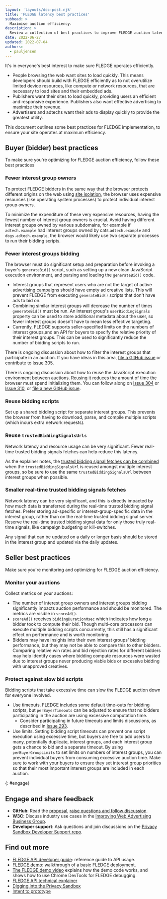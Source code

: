```yaml
---
layout: 'layouts/doc-post.njk'
title: 'FLEDGE latency best practices'
subhead: >
  Maximise auction efficiency.
description: >
  Review a collection of best practices to improve FLEDGE auction latency.
date: 2022-06-27
updated: 2022-07-04
authors:
  - pauljensen
---
```


<!--lint disable no-smart-quotes-->

It's in everyone's best interest to make sure FLEDGE operates efficiently.

* People browsing the web want sites to load quickly. This means developers should build with FLEDGE efficiently as to not overutilize limited device resources, like compute or network resources, that are necessary to load sites and their embedded ads.
* Publishers want their sites to load quickly, providing users an efficient and responsive experience. Publishers also want effective advertising to maximize their revenue.
* Advertisers and adtechs want their ads to display quickly to provide the greatest utility.

This document outlines some best practices for FLEDGE implementation, to ensure your site operates at maximum efficiency.


## Buyer (bidder) best practices

To make sure you're optimizing for FLEDGE auction efficiency, follow these best practices

### Fewer interest group owners

To protect FLEDGE bidders in the same way that the browser protects different origins on the web using [site isolation](https://www.chromium.org/Home/chromium-security/site-isolation/), the browser uses expensive resources (like operating system processes) to protect individual interest group owners.

To minimize the expenditure of these very expensive resources, having the fewest number of interest group owners is crucial. Avoid having different interest groups owned by various subdomains, for example if `adtech.example` had interest groups owned by cats.`adtech.example` and `dogs.adtech.example`, the browser would likely use two separate processes to run their bidding scripts.

### Fewer interest groups bidding

The browser must do significant setup and preparation before invoking a buyer's `generateBid()` script, such as setting up a new clean JavaScript execution environment, and parsing and loading the `generateBid()` code.

* Interest groups that represent users who are not the target of active advertising campaigns should have empty ad creative lists. This will prevent FLEDGE from executing `generateBid()` scripts that don't have ads to bid on.
* Combining similar interest groups will decrease the number of times `generateBid()` must be run. An interest group's `userBiddingSignals` property can be used to store additional metadata about the user, so fewer interest groups doesn't have to mean less effective targeting.
* Currently, FLEDGE supports seller-specified limits on the numbers of interest groups,and an API for buyers to specify the relative priority of their interest groups. This can be used to significantly reduce the number of bidding scripts to run.

There is ongoing discussion about how to filter the interest groups that participate in an auction. If you have ideas in this area, [file a GitHub issue](https://github.com/WICG/turtledove/issues/new) or contribute to [Issue 305](https://github.com/WICG/turtledove/issues/305).

There is ongoing discussion about how to reuse the JavaScript execution environment between auctions. Reusing it reduces the amount of time the browser must spend initializing them. You can follow along on [Issue 304](https://github.com/WICG/turtledove/issues/304) or [Issue 310](https://github.com/WICG/turtledove/issues/310), or [file a new GitHub issue](https://github.com/WICG/turtledove/issues/new).

### Reuse bidding scripts

Set up a shared bidding script for separate interest groups. This prevents the browser from having to download, parse, and compile multiple scripts (which incurs extra network requests).

### Reuse `trustedBiddingSignalsUrls`

Network latency and resource usage can be very significant. Fewer real-time trusted bidding signals fetches can help reduce this latency.

As the explainer notes, the [trusted bidding signal fetches can be combined](https://github.com/WICG/turtledove/blob/main/FLEDGE.md#11-joining-interest-groups) when the `trustedBiddingSignalsUrl` is reused amongst multiple interest groups, so be sure to use the same `trustedBiddingSignalsUrl` between interest groups when possible.

### Smaller real-time trusted bidding signals fetches

Network latency can be very significant, and this is directly impacted by how much data is transferred during the real-time trusted bidding signal fetches. Prefer storing ad-specific or interest-group-specific data in the interest group, rather than on the real-time trusted bidding signal server. Reserve the real-time trusted bidding signal data for only those truly real-time signals, like campaign budgeting or kill-switches.

Any signal that can be updated on a daily or longer basis should be stored in the interest group and updated via the daily updates.

## Seller best practices

Make sure you're monitoring and optimizing for FLEDGE auction efficiency.

### Monitor your auctions

Collect metrics on your auctions:

* The number of interest group owners and interest groups bidding significantly impacts auction performance and should be monitored. The metrics are visible in `scoreAd()`.
* `scoreAd()` receives `biddingDurationMsec` which indicates how long a bidder took to compute their bid. Though multi-core processors can execute multiple bidding scripts concurrently, this still has a significant effect on performance and is worth monitoring.
* Bidders may have insights into their own interest groups' bidding performance, but they may not be able to compare this to other bidders. Comparing relative win rates and bid rejection rates for different bidders may help identify cases where bidding compute resources were wasted due to interest groups never producing viable bids or excessive bidding with unapproved creatives.

### Protect against slow bid scripts

Bidding scripts that take excessive time can slow the FLEDGE auction down for everyone involved.

* Use timeouts. FLEDGE includes some default time-outs for bidding scripts, but `perBuyerTimeouts` can be adjusted to ensure that no bidders participating in the auction are using excessive computation time. 
   * Consider participating in future timeouts and limits discussions, as described in [Issue 293](https://github.com/WICG/turtledove/issues/293).
* Use limits. Setting bidding script timeouts can prevent one script execution using excessive time, but buyers are free to add users to many, potentially duplicate, interest groups, and each interest group gets a chance to bid and a separate timeout. By using `perBuyerGroupLimits` to set limits on numbers of interest groups, you can prevent individual buyers from consuming excessive auction time. Make sure to work with your buyers to ensure they set interest group priorities so that their most important interest groups are included in each auction.

{: #engage}

## Engage and share feedback

-  **GitHub**: Read the [proposal](https://github.com/WICG/turtledove/blob/master/FLEDGE.md),
   [raise questions and follow discussion](https://github.com/WICG/turtledove/issues).
-  **W3C**: Discuss industry use cases in the [Improving Web Advertising Business
   Group](https://www.w3.org/community/web-adv/participants).
-  **Developer support**: Ask questions and join discussions on the
   [Privacy Sandbox Developer Support repo](https://github.com/GoogleChromeLabs/privacy-sandbox-dev-support).

## Find out more

-  [FLEDGE API developer guide](/blog/fledge-api): reference guide to API usage.
-  [FLEDGE demo](https://fledge-demo.glitch.me): walkthrough of a basic FLEDGE deployment.
-  [The FLEDGE demo video](https://www.youtube.com/watch?v=znDD0gkdJyM&list=PLNYkxOF6rcICntazGfSVKSj5EwuR9w5Nv) explains how the demo code works, and shows how to use Chrome DevTools for FLEDGE debugging.
-  [FLEDGE API technical explainer](https://github.com/WICG/turtledove/blob/master/FLEDGE.md)
-  [Digging into the Privacy Sandbox](https://web.dev/digging-into-the-privacy-sandbox)
-  [Intent to prototype](https://groups.google.com/a/chromium.org/g/blink-dev/c/w9hm8eQCmNI)
